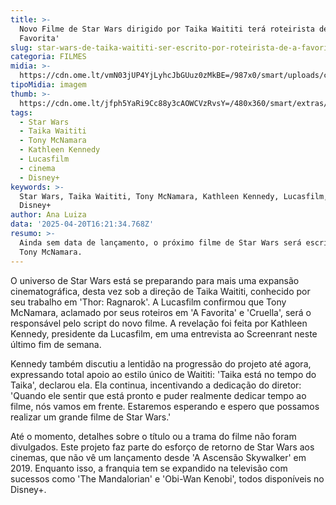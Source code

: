 ```yaml
---
title: >-
  Novo Filme de Star Wars dirigido por Taika Waititi terá roteirista de 'A
  Favorita'
slug: star-wars-de-taika-waititi-ser-escrito-por-roteirista-de-a-favorita
categoria: FILMES
midia: >-
  https://cdn.ome.lt/vmN03jUP4YjLyhcJbGUuz0zMkBE=/987x0/smart/uploads/conteudo/fotos/afavorita.jpg
tipoMidia: imagem
thumb: >-
  https://cdn.ome.lt/jfph5YaRi9Cc88y3cAOWCVzRvsY=/480x360/smart/extras/conteudos/afavorita.jpg
tags:
  - Star Wars
  - Taika Waititi
  - Tony McNamara
  - Kathleen Kennedy
  - Lucasfilm
  - cinema
  - Disney+
keywords: >-
  Star Wars, Taika Waititi, Tony McNamara, Kathleen Kennedy, Lucasfilm, cinema,
  Disney+
author: Ana Luiza
data: '2025-04-20T16:21:34.768Z'
resumo: >-
  Ainda sem data de lançamento, o próximo filme de Star Wars será escrito por
  Tony McNamara.
---
```


O universo de Star Wars está se preparando para mais uma expansão cinematográfica, desta vez sob a direção de Taika Waititi, conhecido por seu trabalho em 'Thor: Ragnarok'. A Lucasfilm confirmou que Tony McNamara, aclamado por seus roteiros em 'A Favorita' e 'Cruella', será o responsável pelo script do novo filme. A revelação foi feita por Kathleen Kennedy, presidente da Lucasfilm, em uma entrevista ao Screenrant neste último fim de semana.

Kennedy também discutiu a lentidão na progressão do projeto até agora, expressando total apoio ao estilo único de Waititi: 'Taika está no tempo do Taika', declarou ela. Ela continua, incentivando a dedicação do diretor: 'Quando ele sentir que está pronto e puder realmente dedicar tempo ao filme, nós vamos em frente. Estaremos esperando e espero que possamos realizar um grande filme de Star Wars.'

Até o momento, detalhes sobre o título ou a trama do filme não foram divulgados. Este projeto faz parte do esforço de retorno de Star Wars aos cinemas, que não vê um lançamento desde 'A Ascensão Skywalker' em 2019. Enquanto isso, a franquia tem se expandido na televisão com sucessos como 'The Mandalorian' e 'Obi-Wan Kenobi', todos disponíveis no Disney+.
